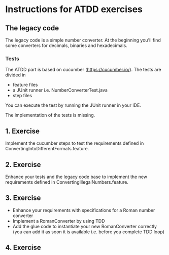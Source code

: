 # Instructions for ATDD exercises 

## The legacy code
The legacy code is a simple number converter. At the beginning you'll find some converters 
for decimals, binaries and hexadecimals. 

### Tests
The ATDD part is based on cucumber (https://cucumber.io/). The tests are divided in
- feature files
- a JUnit runner i.e. NumberConverterTest.java
- step files

You can execute the test by running the JUnit runner in your IDE.

The implementation of the tests is missing. 

## 1. Exercise
Implement the cucumber steps to test the requirements defined in ConvertingIntoDifferentFormats.feature.

## 2. Exercise
Enhance your tests and the legacy code base to implement the new requirements defined in ConvertingIllegalNumbers.feature.

## 3. Exercise
- Enhance your requirements with specifications for a Roman number converter  
- Implement a RomanConverter by using TDD
- Add the glue code to instantiate your new RomanConverter correctly (you can add it as soon it is available i.e. before you complete TDD loop)

## 4. Exercise
